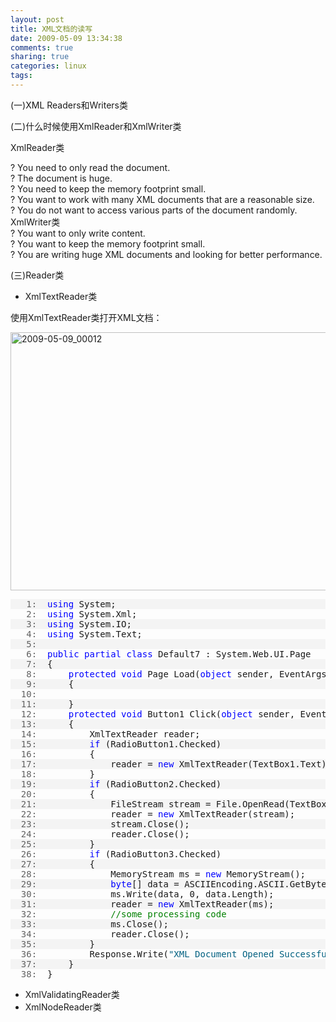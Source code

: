 ```yaml
---
layout: post
title: XML文档的读写
date: 2009-05-09 13:34:38
comments: true
sharing: true
categories: linux
tags: 
---
```


<p>(一)XML Readers和Writers类</p>  <p>(二)什么时候使用XmlReader和XmlWriter类</p>  <p>XmlReader类</p>  <p>? You need to only read the document.    <br />? The document is huge.     <br />? You need to keep the memory footprint small.     <br />? You want to work with many XML documents that are a reasonable size.     <br />? You do not want to access various parts of the document randomly.     <br />XmlWriter类     <br />? You want to only write content.     <br />? You want to keep the memory footprint small.     <br />? You are writing huge XML documents and looking for better performance.</p>  <p>(三)Reader类</p>  <ul>   <li>XmlTextReader类 </li> </ul>  <p>使用XmlTextReader类打开XML文档：</p>  <p><a href="http://blog.cnpc.ac.cn/Blogs/image.axd?picture=WindowsLiveWriter/XML/68963C45/20090509_00012.png"><img title="2009-05-09_00012" style="border-right: 0px; border-top: 0px; display: inline; border-left: 0px; border-bottom: 0px" height="413" alt="2009-05-09_00012" src="http://blog.cnpc.ac.cn/Blogs/image.axd?picture=WindowsLiveWriter/XML/20688069/20090509_00012_thumb.png" width="660" border="0" /></a> </p>  <div class="csharpcode">   <pre class="alt"><span class="lnum">   1:  </span><span class="kwrd">using</span> System;</pre>

  <pre><span class="lnum">   2:  </span><span class="kwrd">using</span> System.Xml;</pre>

  <pre class="alt"><span class="lnum">   3:  </span><span class="kwrd">using</span> System.IO;</pre>

  <pre><span class="lnum">   4:  </span><span class="kwrd">using</span> System.Text;</pre>

  <pre class="alt"><span class="lnum">   5:  </span>&#160;</pre>

  <pre><span class="lnum">   6:  </span><span class="kwrd">public</span> <span class="kwrd">partial</span> <span class="kwrd">class</span> Default7 : System.Web.UI.Page</pre>

  <pre class="alt"><span class="lnum">   7:  </span>{</pre>

  <pre><span class="lnum">   8:  </span>    <span class="kwrd">protected</span> <span class="kwrd">void</span> Page_Load(<span class="kwrd">object</span> sender, EventArgs e)</pre>

  <pre class="alt"><span class="lnum">   9:  </span>    {</pre>

  <pre><span class="lnum">  10:  </span>&#160;</pre>

  <pre class="alt"><span class="lnum">  11:  </span>    }</pre>

  <pre><span class="lnum">  12:  </span>    <span class="kwrd">protected</span> <span class="kwrd">void</span> Button1_Click(<span class="kwrd">object</span> sender, EventArgs e)</pre>

  <pre class="alt"><span class="lnum">  13:  </span>    {</pre>

  <pre><span class="lnum">  14:  </span>        XmlTextReader reader;</pre>

  <pre class="alt"><span class="lnum">  15:  </span>        <span class="kwrd">if</span> (RadioButton1.Checked)</pre>

  <pre><span class="lnum">  16:  </span>        {</pre>

  <pre class="alt"><span class="lnum">  17:  </span>            reader = <span class="kwrd">new</span> XmlTextReader(TextBox1.Text);</pre>

  <pre><span class="lnum">  18:  </span>        }</pre>

  <pre class="alt"><span class="lnum">  19:  </span>        <span class="kwrd">if</span> (RadioButton2.Checked)</pre>

  <pre><span class="lnum">  20:  </span>        {</pre>

  <pre class="alt"><span class="lnum">  21:  </span>            FileStream stream = File.OpenRead(TextBox1.Text);</pre>

  <pre><span class="lnum">  22:  </span>            reader = <span class="kwrd">new</span> XmlTextReader(stream);</pre>

  <pre class="alt"><span class="lnum">  23:  </span>            stream.Close();</pre>

  <pre><span class="lnum">  24:  </span>            reader.Close();</pre>

  <pre class="alt"><span class="lnum">  25:  </span>        }</pre>

  <pre><span class="lnum">  26:  </span>        <span class="kwrd">if</span> (RadioButton3.Checked)</pre>

  <pre class="alt"><span class="lnum">  27:  </span>        {</pre>

  <pre><span class="lnum">  28:  </span>            MemoryStream ms = <span class="kwrd">new</span> MemoryStream();            </pre>

  <pre class="alt"><span class="lnum">  29:  </span>            <span class="kwrd">byte</span>[] data = ASCIIEncoding.ASCII.GetBytes(TextBox1.Text);</pre>

  <pre><span class="lnum">  30:  </span>            ms.Write(data, 0, data.Length);</pre>

  <pre class="alt"><span class="lnum">  31:  </span>            reader = <span class="kwrd">new</span> XmlTextReader(ms);</pre>

  <pre><span class="lnum">  32:  </span>            <span class="rem">//some processing code</span></pre>

  <pre class="alt"><span class="lnum">  33:  </span>            ms.Close();</pre>

  <pre><span class="lnum">  34:  </span>            reader.Close();</pre>

  <pre class="alt"><span class="lnum">  35:  </span>        }</pre>

  <pre><span class="lnum">  36:  </span>        Response.Write(<span class="str">&quot;XML Document Opened Successfully!&quot;</span>);</pre>

  <pre class="alt"><span class="lnum">  37:  </span>    }</pre>

  <pre><span class="lnum">  38:  </span>}</pre>
</div>
<style type="text/css">

.csharpcode, .csharpcode pre
{
	font-size: small;
	color: black;
	font-family: consolas, "Courier New", courier, monospace;
	background-color: #ffffff;
	/*white-space: pre;*/
}
.csharpcode pre { margin: 0em; }
.csharpcode .rem { color: #008000; }
.csharpcode .kwrd { color: #0000ff; }
.csharpcode .str { color: #006080; }
.csharpcode .op { color: #0000c0; }
.csharpcode .preproc { color: #cc6633; }
.csharpcode .asp { background-color: #ffff00; }
.csharpcode .html { color: #800000; }
.csharpcode .attr { color: #ff0000; }
.csharpcode .alt 
{
	background-color: #f4f4f4;
	width: 100%;
	margin: 0em;
}
.csharpcode .lnum { color: #606060; }</style>

<ul>
  <li>XmlValidatingReader类 </li>

  <li>XmlNodeReader类 </li>
</ul>